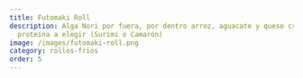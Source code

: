 ```yaml
---
title: Futomaki Roll
description: Alga Nori por fuera, por dentro arroz, aguacate y queso crema con
  proteína a elegir (Surimi o Camarón)
image: /images/futomaki-roll.png
category: rollos-frios
order: 5
---
```

